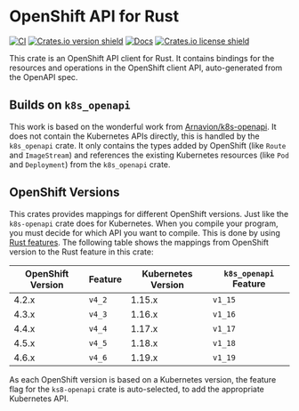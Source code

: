 # OpenShift API for Rust

[![CI](https://github.com/ctron/openshift-openapi/workflows/CI/badge.svg)](https://github.com/ctron/openshift-openapi/actions?query=workflow%3ACI)
[![Crates.io version shield](https://img.shields.io/crates/v/openshift-openapi.svg)](https://crates.io/crates/openshift-openapi)
[![Docs](https://docs.rs/openshift-openapi/badge.svg)](https://docs.rs/openshift-openapi)
[![Crates.io license shield](https://img.shields.io/crates/l/openshift-openapi.svg)](https://crates.io/crates/openshift-openapi)

This crate is an OpenShift API client for Rust. It contains bindings for the
resources and operations in the OpenShift client API, auto-generated from the OpenAPI spec.

## Builds on `k8s_openapi`

This work is based on the wonderful work from [Arnavion/k8s-openapi](https://github.com/Arnavion/k8s-openapi).
It does not contain the Kubernetes APIs directly, this is handled by the `k8s_openapi` crate. It only
contains the types added by OpenShift (like `Route` and `ImageStream`) and references the existing
Kubernetes resources (like `Pod` and `Deployment`) from the `k8s_openapi` crate.

## OpenShift Versions

This crates provides mappings for different OpenShift versions. Just like the `k8s-openapi` crate does for
Kubernetes. When you compile your program, you must decide for which API you want to compile. This is done
by using [Rust features](https://doc.rust-lang.org/cargo/reference/features.html). The following table shows
the mappings from OpenShift version to the Rust feature in this crate:

| OpenShift Version | Feature | Kubernetes Version | `k8s_openapi` Feature |
| ----------------- | ------- | ------------------ | --------------------- |
| 4.2.x             | `v4_2`  | 1.15.x             | `v1_15`               |
| 4.3.x             | `v4_3`  | 1.16.x             | `v1_16`               |
| 4.4.x             | `v4_4`  | 1.17.x             | `v1_17`               |
| 4.5.x             | `v4_5`  | 1.18.x             | `v1_18`               |
| 4.6.x             | `v4_6`  | 1.19.x             | `v1_19`               |

As each OpenShift version is based on a Kubernetes version, the feature flag for the `ks8-openapi` crate
is auto-selected, to add the appropriate Kubernetes API.
